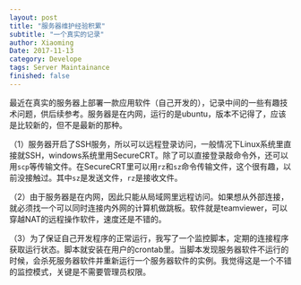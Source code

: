 ```yaml
---
layout: post
title: "服务器维护经验积累"
subtitle: "一个真实的记录"
author: Xiaoming
Date: 2017-11-13
category: Develope
tags: Server Maintainance
finished: false
---
```


最近在真实的服务器上部署一款应用软件（自己开发的），记录中间的一些有趣技术问题，供后续参考。服务器是在内网，运行的是ubuntu，版本不记得了，应该是比较新的，但不是最新的那种。

（1）服务器开启了SSH服务，所以可以远程登录访问，一般情况下Linux系统里直接就SSH，windows系统里用SecureCRT。除了可以直接登录敲命令外，还可以用`scp`等传输文件。在SecureCRT里可以用`rz`和`sz`命令传输文件，这个很有趣，以前没接触过。其中`sz`是发送文件，`rz`是接收文件。

（2）由于服务器是在内网，因此只能从局域网里远程访问。如果想从外部连接，就必须找一个可以同时连接内外网的计算机做跳板。软件就是teamviewer，可以穿越NAT的远程操作软件，速度还是不错的。

（3）为了保证自己开发程序的正常运行，我写了一个监控脚本，定期的连接程序获取运行状态。脚本就安装在用户的crontab里。当脚本发现服务器软件不运行的时候，会杀死服务器软件并重新运行一个服务器软件的实例。我觉得这是一个不错的监控模式，关键是不需要管理员权限。
